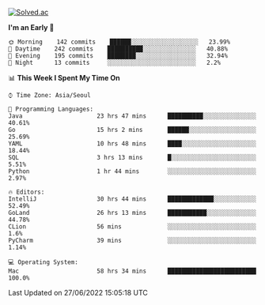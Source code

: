 [![Solved.ac](http://mazassumnida.wtf/api/v2/generate_badge?boj=kuckjwi)](https://solved.ac/kuckjwi)
<!--START_SECTION:waka-->
**I'm an Early 🐤** 

```text
🌞 Morning    142 commits    ██████░░░░░░░░░░░░░░░░░░░   23.99% 
🌆 Daytime    242 commits    ██████████░░░░░░░░░░░░░░░   40.88% 
🌃 Evening    195 commits    ████████░░░░░░░░░░░░░░░░░   32.94% 
🌙 Night      13 commits     ░░░░░░░░░░░░░░░░░░░░░░░░░   2.2%

```


📊 **This Week I Spent My Time On** 

```text
⌚︎ Time Zone: Asia/Seoul

💬 Programming Languages: 
Java                     23 hrs 47 mins      ██████████░░░░░░░░░░░░░░░   40.61% 
Go                       15 hrs 2 mins       ██████░░░░░░░░░░░░░░░░░░░   25.69% 
YAML                     10 hrs 48 mins      ████░░░░░░░░░░░░░░░░░░░░░   18.44% 
SQL                      3 hrs 13 mins       █░░░░░░░░░░░░░░░░░░░░░░░░   5.51% 
Python                   1 hr 44 mins        ░░░░░░░░░░░░░░░░░░░░░░░░░   2.97%

🔥 Editors: 
IntelliJ                 30 hrs 44 mins      █████████████░░░░░░░░░░░░   52.49% 
GoLand                   26 hrs 13 mins      ███████████░░░░░░░░░░░░░░   44.78% 
CLion                    56 mins             ░░░░░░░░░░░░░░░░░░░░░░░░░   1.6% 
PyCharm                  39 mins             ░░░░░░░░░░░░░░░░░░░░░░░░░   1.14%

💻 Operating System: 
Mac                      58 hrs 34 mins      █████████████████████████   100.0%

```


 Last Updated on 27/06/2022 15:05:18 UTC
<!--END_SECTION:waka-->
